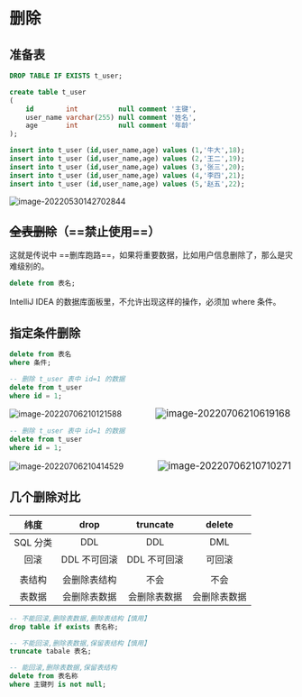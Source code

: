 删除
===

准备表
---

```sql
DROP TABLE IF EXISTS t_user;

create table t_user
(
    id        int          null comment '主键',
    user_name varchar(255) null comment '姓名',
    age       int          null comment '年龄'
);
```

```sql
insert into t_user (id,user_name,age) values (1,'牛大',18);
insert into t_user (id,user_name,age) values (2,'王二',19);
insert into t_user (id,user_name,age) values (3,'张三',20);
insert into t_user (id,user_name,age) values (4,'李四',21);
insert into t_user (id,user_name,age) values (5,'赵五',22);
```

![image-20220530142702844](https://attach.blog.wen7.online/image-20220530142702844.png)



~~全表删除~~（==禁止使用==）
---

这就是传说中 ==删库跑路==，如果将重要数据，比如用户信息删除了，那么是灾难级别的。

```sql
delete from 表名;
```

IntelliJ IDEA 的数据库面板里，不允许出现这样的操作，必须加 where 条件。



指定条件删除
---

```sql
delete from 表名
where 条件;
```

```sql
-- 删除 t_user 表中 id=1 的数据
delete from t_user
where id = 1;
```

![image-20220706210121588](https://attach.blog.wen7.online/image-20220706210121588.png)<img src="https://attach.blog.wen7.online/image-20220706210619168.png" alt="image-20220706210619168" style="zoom:120%;margin-left:50px" />



```sql
-- 删除 t_user 表中 id=1 的数据
delete from t_user
where id = 1;
```

![image-20220706210414529](https://attach.blog.wen7.online/image-20220706210414529.png)<img src="https://attach.blog.wen7.online/image-20220706210710271.png" alt="image-20220706210710271" style="zoom:120%;margin-left:50px" />



## 几个删除对比

|   纬度   |     drop     |   truncate   |    delete    |
| :------: | :----------: | :----------: | :----------: |
| SQL 分类 |     DDL      |     DDL      |     DML      |
|   回滚   | DDL 不可回滚 | DDL 不可回滚 |    可回滚    |
|          |              |              |              |
|  表结构  | 会删除表结构 |     不会     |     不会     |
|  表数据  | 会删除表数据 | 会删除表数据 | 会删除表数据 |

```sql
-- 不能回滚,删除表数据,删除表结构【慎用】
drop table if exists 表名称;	

-- 不能回滚,删除表数据,保留表结构【慎用】
truncate tabale 表名;

-- 能回滚,删除表数据,保留表结构
delete from 表名称
where 主键列 is not null;
```













































